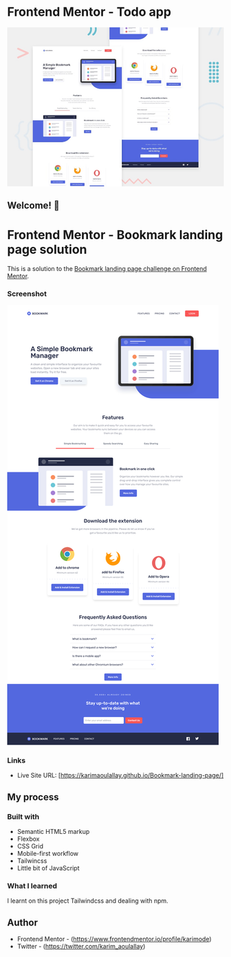 # Frontend Mentor - Todo app

![Design preview for the Todo app coding challenge](./design/desktop-preview.jpg)

## Welcome! 👋

# Frontend Mentor - Bookmark landing page solution

This is a solution to the [Bookmark landing page challenge on Frontend Mentor](https://www.frontendmentor.io/challenges/bookmark-landing-page-5d0b588a9edda32581d29158).

### Screenshot

![](images/Bookmark_screenshot.png)

### Links

- Live Site URL: [https://karimaoulallay.github.io/Bookmark-landing-page/]

## My process

### Built with

- Semantic HTML5 markup
- Flexbox
- CSS Grid
- Mobile-first workflow
- Tailwincss
- Little bit of JavaScript

### What I learned

I learnt on this project Tailwindcss and dealing with npm.

## Author

- Frontend Mentor - (https://www.frontendmentor.io/profile/karimode)
- Twitter - (https://twitter.com/karim_aoulallay)
